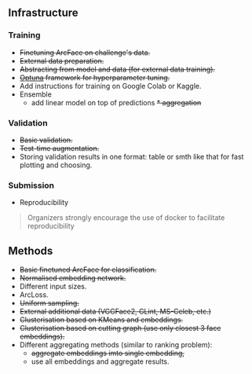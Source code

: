 ## Infrastructure

### Training

* ~~Finetuning ArcFace on challenge's data.~~
* ~~External data preparation.~~
* ~~Abstracting from model and data (for external data training).~~
* ~~[Optuna](https://github.com/optuna/optuna) framework for hyperparameter tuning.~~
* Add instructions for training on Google Colab or Kaggle.
* Ensemble
  * add linear model on top of predictions
  ~~* aggregation~~

### Validation

* ~~Basic validation.~~
* ~~Test-time augmentation.~~
* Storing validation results in one format: table or smth like that for fast plotting and choosing.

### Submission

* Reproducibility
> Organizers strongly encourage the use of docker to facilitate reproducibility

## Methods

* ~~Basic finetuned ArcFace for classification.~~
* ~~Normalised embedding network.~~
* Different input sizes.
* ArcLoss.
* ~~Uniform sampling.~~
* ~~External additional data (VGGFace2, GLint, MS-Celeb, etc.)~~
* ~~Clusterisation based on KMeans and embeddings.~~
* ~~Clusterisation based on cutting graph (use only closest 3 face embeddings).~~
* Different aggregating methods (similar to ranking problem):
  * ~~aggregate embeddings imto single embedding,~~
  * use all embeddings and aggregate results.
